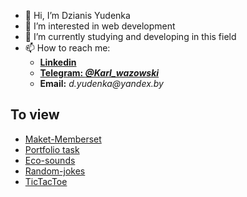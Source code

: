- 👋 Hi, I’m Dzianis Yudenka
- 👀 I’m interested in web development
- 🌱 I’m currently studying and developing in this field
- 📫 How to reach me: 
   *  [**Linkedin**](https://www.linkedin.com/in/denisyudenkojs/)
   *  [**Telegram: _@Karl_wazowski_**](https://t.me/Karl_wazowski) 
   * **Email:** _d.yudenka@yandex.by_ 
## To view
 * [Maket-Memberset](https://dnsyoudnk.github.io/Maket-Memberset/)
 * [Portfolio task](https://dnsyoudnk.github.io/Building-completed-applications/portfolio/)
 * [Eco-sounds](https://dnsyoudnk.github.io/Building-completed-applications/eco-sounds/)
 * [Random-jokes](https://dnsyoudnk.github.io/Building-completed-applications/random-jokes/)
 * [TicTacToe](https://dnsyoudnk.github.io/Building-completed-applications/TicTacToe/)
